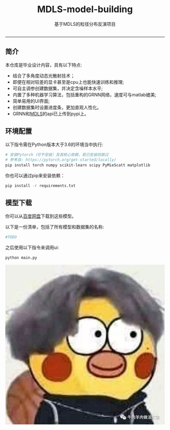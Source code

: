 <div align="center">

<h1>MDLS-model-building</h1>
基于MDLS的粒径分布反演项目<br><br>

</div>

------

## 简介
本仓库是毕业设计内容，具有以下特点:
+ 结合了多角度动态光散射技术；
+ 即便在相对较差的显卡甚至是cpu上也能快速训练和推理;
+ 可自主调参创建数据集，并决定含噪样本水平;
+ 内置了多种机器学习算法，包括重构的GRNN网络，速度可与matlab媲美;
+ 简单易用的UI界面;
+ 创建数据集时设置进度条，更加直观人性化。
+ GRNN和[MDLS](https://pypi.org/project/fischer)的api已上传到pypi上。
## 环境配置


以下指令需在Python版本大于3.6的环境当中执行:
```bash
# 安装Pytorch（可不安装）及其核心依赖，若已安装则跳过
# 参考自: https://pytorch.org/get-started/locally/
pip install torch numpy scikit-learn scipy PyMieScatt matplotlib

```
你也可以通过pip来安装依赖：

```bash
pip install -r requirements.txt
```

## 模型下载

你可以从[百度网盘]()下载到这些模型。

以下是一份清单，包括了所有模型和数据集的名称:
```bash
#TODO
```
之后使用以下指令来调用ui:
```bash
python main.py
```
![软件运行界面](img.png)




